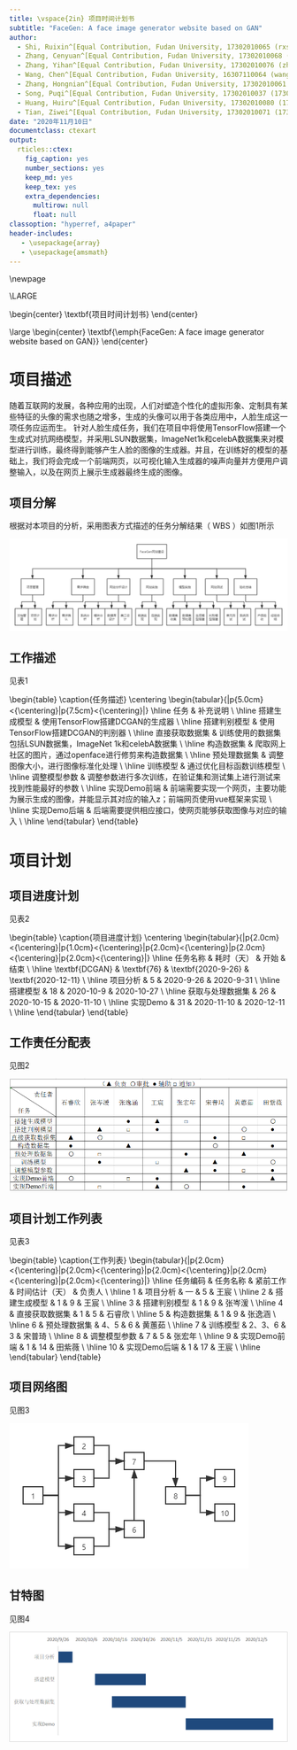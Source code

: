 ```yaml
---
title: \vspace{2in} 项目时间计划书
subtitle: "FaceGen: A face image generator website based on GAN"
author:
  - Shi, Ruixin^[Equal Contribution, Fudan University, 17302010065 (rxshi17@fudan.edu.cn)]
  - Zhang, Cenyuan^[Equal Contribution, Fudan University, 17302010068 (cenyuanzhang17@fudan.edu.cn)]
  - Zhang, Yihan^[Equal Contribution, Fudan University, 17302010076 (zhangyihan17@fudan.edu.cn)]
  - Wang, Chen^[Equal Contribution, Fudan University, 16307110064 (wangc16@fudan.edu.cn)]
  - Zhang, Hongnian^[Equal Contribution, Fudan University, 17302010061 (17302010061@fudan.edu.cn)]
  - Song, Puqi^[Equal Contribution, Fudan University, 17302010037 (17302010037@fudan.edu.cn)]
  - Huang, Huiru^[Equal Contribution, Fudan University, 17302010080 (17302010080@fudan.edu.cn)]
  - Tian, Ziwei^[Equal Contribution, Fudan University, 17302010071 (17302010071@fudan.edu.cn)]
date: "2020年11月10日"
documentclass: ctexart
output:
  rticles::ctex:
    fig_caption: yes
    number_sections: yes
    keep_md: yes
    keep_tex: yes
    extra_dependencies:
      multirow: null
      float: null
classoption: "hyperref, a4paper"
header-includes:
   - \usepackage{array}
   - \usepackage{amsmath}
---
```



\newpage

\LARGE

\begin{center}
\textbf{项目时间计划书}
\end{center}

\large
\begin{center}
\textbf{\emph{FaceGen: A face image generator website based on GAN}}
\end{center}



# 项目描述
随着互联网的发展，各种应用的出现，人们对塑造个性化的虚拟形象、定制具有某些特征的头像的需求也随之增多，生成的头像可以用于各类应用中，人脸生成这一项任务应运而生。
针对人脸生成任务，我们在项目中将使用TensorFlow搭建一个生成式对抗网络模型，并采用LSUN数据集，ImageNet1k和celebA数据集来对模型进行训练，最终得到能够产生人脸的图像的生成器。并且，在训练好的模型的基础上，我们将会完成一个前端网页，以可视化输入生成器的噪声向量并方便用户调整输入，以及在网页上展示生成器最终生成的图像。

## 项目分解
根据对本项目的分析，采用图表方式描述的任务分解结果（ WBS ）如图1所示

![FaceGen网站建设项目的WBS](WBS.png)

## 工作描述
见表1

\begin{table}
    \caption{任务描述}
    \centering
    \begin{tabular}{|p{5.0cm}<{\centering}|p{7.5cm}<{\centering}|}
    \hline
    任务       & 补充说明                                                 \\ \hline
    搭建生成模型   & 使用TensorFlow搭建DCGAN的生成器                             \\ \hline
    搭建判别模型   & 使用TensorFlow搭建DCGAN的判别器                              \\ \hline
    直接获取数据集  & 训练使用的数据集包括LSUN数据集，ImageNet 1k和celebA数据集             \\ \hline
    构造数据集    & 爬取网上社区的图片，通过openface进行修剪来构造数据集                      \\ \hline
    预处理数据集   & 调整图像大小，进行图像标准化处理                                    \\ \hline
    训练模型     & 通过优化目标函数训练模型                                        \\ \hline
    调整模型参数   & 调整参数进行多次训练，在验证集和测试集上进行测试来找到性能最好的参数                  \\ \hline
    实现Demo前端 & 前端需要实现一个网页，主要功能为展示生成的图像，并能显示其对应的输入z；前端网页使用vue框架来实现   \\ \hline
    实现Demo后端 & 后端需要提供相应接口，使网页能够获取图像与对应的输入                          \\ \hline
    \end{tabular}
\end{table}

# 项目计划

## 项目进度计划
见表2

\begin{table}
    \caption{项目进度计划}
    \centering
    \begin{tabular}{|p{2.0cm}<{\centering}|p{1.0cm}<{\centering}|p{2.0cm}<{\centering}|p{2.0cm}<{\centering}|p{2.0cm}<{\centering}|}
    \hline
    任务名称     & 耗时（天） & 开始         & 结束         \\ \hline
    \textbf{DCGAN}    & \textbf{76}    & \textbf{2020-9-26}  & \textbf{2020-12-11} \\ \hline
    项目分析     & 5     & 2020-9-26  & 2020-9-31  \\ \hline
    搭建模型     & 18     & 2020-10-9  & 2020-10-27 \\ \hline
    获取与处理数据集 & 26     & 2020-10-15 & 2020-11-10 \\ \hline
    实现Demo   & 31    & 2020-11-10 & 2020-12-11 \\ \hline
    \end{tabular}
\end{table}

## 工作责任分配表
见图2

![责任分配表](1.png)

## 项目计划工作列表
见表3

\begin{table}
    \caption{工作列表}
    \begin{tabular}{|p{2.0cm}<{\centering}|p{2.0cm}<{\centering}|p{2.0cm}<{\centering}|p{2.0cm}<{\centering}|p{2.0cm}<{\centering}|}
    \hline
    任务编码 & 任务名称     & 紧前工作  & 时间估计（天） & 负责人 \\ \hline
    1    & 项目分析     & —     & 5       & 王宸  \\ \hline
    2    & 搭建生成模型   & 1     & 9       & 王宸  \\ \hline
    3    & 搭建判别模型   & 1     & 9       & 张岑湲 \\ \hline
    4    & 直接获取数据集  & 1     & 5       & 石睿欣 \\ \hline
    5    & 构造数据集    & 1     & 9       & 张逸涵 \\ \hline
    6    & 预处理数据集   & 4、5   & 6       & 黄蕙茹 \\ \hline
    7    & 训练模型     & 2、3、6 & 3       & 宋普琦 \\ \hline
    8    & 调整模型参数   & 7     & 5       & 张宏年 \\ \hline
    9    & 实现Demo前端 & 1     & 14      & 田紫薇 \\ \hline
    10   & 实现Demo后端 & 1     & 17      & 王宸  \\ \hline
    \end{tabular}
\end{table}

## 项目网络图
见图3

![网络图](2.png)

## 甘特图
见图4

![Gantt图](3.png)
